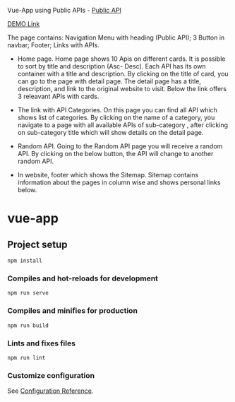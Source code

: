 Vue-App using Public APIs - [Public API](https://api.publicapis.org/)

[DEMO Link](https://vue-app-public-apis.web.app/#/)

The page contains:
Navigation Menu with heading (Public API);
3 Button in navbar;
Footer;
Links with APIs.

* Home page. Home page shows 10 Apis on different cards. It is possible to sort by title and description (Asc- Desc). Each API has its own container with a title and description. By clicking on the title of card, you can go to the page with detail page. The detail page has a title, description, and link to the original website to visit. Below the link offers 3 releavant APIs with cards.

* The link with API Categories. On this page you can find all API which shows list of categories. By clicking on the name of a category, you navigate to a page with all available APIs of sub-category , after clicking on sub-category title which will show details on the detail page.

* Random API. Going to the Random API page you will receive a random API. By clicking on the below button, the API will change to another random API.

* In website,  footer which shows the Sitemap. Sitemap contains information about the pages in column wise and shows personal links below.



# vue-app

## Project setup
```
npm install
```

### Compiles and hot-reloads for development
```
npm run serve
```

### Compiles and minifies for production
```
npm run build
```

### Lints and fixes files
```
npm run lint
```

### Customize configuration
See [Configuration Reference](https://cli.vuejs.org/config/).
